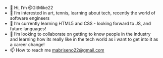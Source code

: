 - 👋 Hi, I’m @GitMike22
- 👀 I’m interested in art, tennis, learning about tech, recently the world of software engineers
- 🌱 I’m currently learning HTML5 and CSS - looking forward to JS, and future languages!
- 💞️ I’m looking to collaborate on getting to know people in the industry and learning how its really like in the tech world as i want to get into it as a career change!
- 📫 How to reach me mabriseno22@gmail.com

<!---
GitMike22/GitMike22 is a ✨ special ✨ repository because its `README.md` (this file) appears on your GitHub profile.
You can click the Preview link to take a look at your changes.
--->
